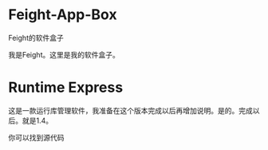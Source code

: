 Feight-App-Box
==============

Feight的软件盒子

我是Feight。这里是我的软件盒子。

Runtime Express
===============
这是一款运行库管理软件，我准备在这个版本完成以后再增加说明。是的。完成以后。就是1.4。

你可以找到源代码

